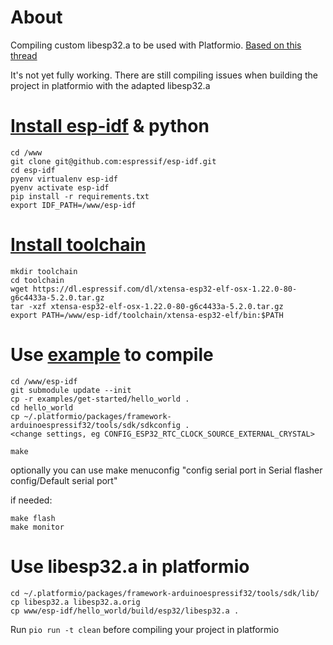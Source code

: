 # About
Compiling custom libesp32.a to be used with Platformio. [Based on this thread](https://github.com/espressif/arduino-esp32/issues/1142)

It's not yet fully working. There are still compiling issues when building the project in platformio with the adapted libesp32.a

# [Install esp-idf](https://docs.espressif.com/projects/esp-idf/en/latest/get-started/) & python
```
cd /www
git clone git@github.com:espressif/esp-idf.git
cd esp-idf
pyenv virtualenv esp-idf
pyenv activate esp-idf
pip install -r requirements.txt
export IDF_PATH=/www/esp-idf
```

# [Install toolchain](https://docs.espressif.com/projects/esp-idf/en/latest/get-started/macos-setup.html)
```
mkdir toolchain
cd toolchain
wget https://dl.espressif.com/dl/xtensa-esp32-elf-osx-1.22.0-80-g6c4433a-5.2.0.tar.gz
tar -xzf xtensa-esp32-elf-osx-1.22.0-80-g6c4433a-5.2.0.tar.gz
export PATH=/www/esp-idf/toolchain/xtensa-esp32-elf/bin:$PATH
```

# Use [example](https://docs.espressif.com/projects/esp-idf/en/latest/get-started/#get-started-get-packages) to compile
```
cd /www/esp-idf
git submodule update --init
cp -r examples/get-started/hello_world .
cd hello_world
cp ~/.platformio/packages/framework-arduinoespressif32/tools/sdk/sdkconfig .
<change settings, eg CONFIG_ESP32_RTC_CLOCK_SOURCE_EXTERNAL_CRYSTAL>

make
```

optionally you can use make menuconfig "config serial port in Serial flasher config/Default serial port"

if needed:

```
make flash
make monitor
```

# Use libesp32.a in platformio
```
cd ~/.platformio/packages/framework-arduinoespressif32/tools/sdk/lib/
cp libesp32.a libesp32.a.orig
cp www/esp-idf/hello_world/build/esp32/libesp32.a .
```

Run `pio run -t clean` before compiling your project in platformio
